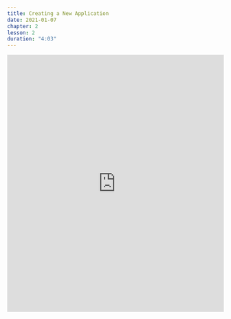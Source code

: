 ```yaml
---
title: Creating a New Application
date: 2021-01-07
chapter: 2
lesson: 2
duration: "4:03"
---
```


<iframe width="100%" height="600" src="https://www.youtube.com/embed/QMYfZabRI8Q" title="YouTube video player" frameborder="0" allow="accelerometer; autoplay; clipboard-write; encrypted-media; gyroscope; picture-in-picture" allowfullscreen></iframe>